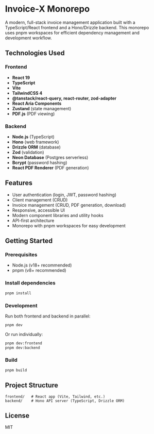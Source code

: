 # Invoice-X Monorepo

A modern, full-stack invoice management application built with a TypeScript/React frontend and a Hono/Drizzle backend. This monorepo uses pnpm workspaces for efficient dependency management and development workflow.

## Technologies Used

### Frontend
- **React 19**
- **TypeScript**
- **Vite**
- **TailwindCSS 4**
- **@tanstack/react-query, react-router, zod-adapter**
- **React Aria Components**
- **Zustand** (state management)
- **PDF.js** (PDF viewing)

### Backend
- **Node.js** (TypeScript)
- **Hono** (web framework)
- **Drizzle ORM** (database)
- **Zod** (validation)
- **Neon Database** (Postgres serverless)
- **Bcrypt** (password hashing)
- **React PDF Renderer** (PDF generation)

## Features
- User authentication (login, JWT, password hashing)
- Client management (CRUD)
- Invoice management (CRUD, PDF generation, download)
- Responsive, accessible UI
- Modern component libraries and utility hooks
- API-first architecture
- Monorepo with pnpm workspaces for easy development

## Getting Started

### Prerequisites
- Node.js (v18+ recommended)
- pnpm (v8+ recommended)

### Install dependencies
```sh
pnpm install
```

### Development
Run both frontend and backend in parallel:
```sh
pnpm dev
```
Or run individually:
```sh
pnpm dev:frontend
pnpm dev:backend
```

### Build
```sh
pnpm build
```

## Project Structure
```
frontend/   # React app (Vite, Tailwind, etc.)
backend/    # Hono API server (TypeScript, Drizzle ORM)
```

## License
MIT
